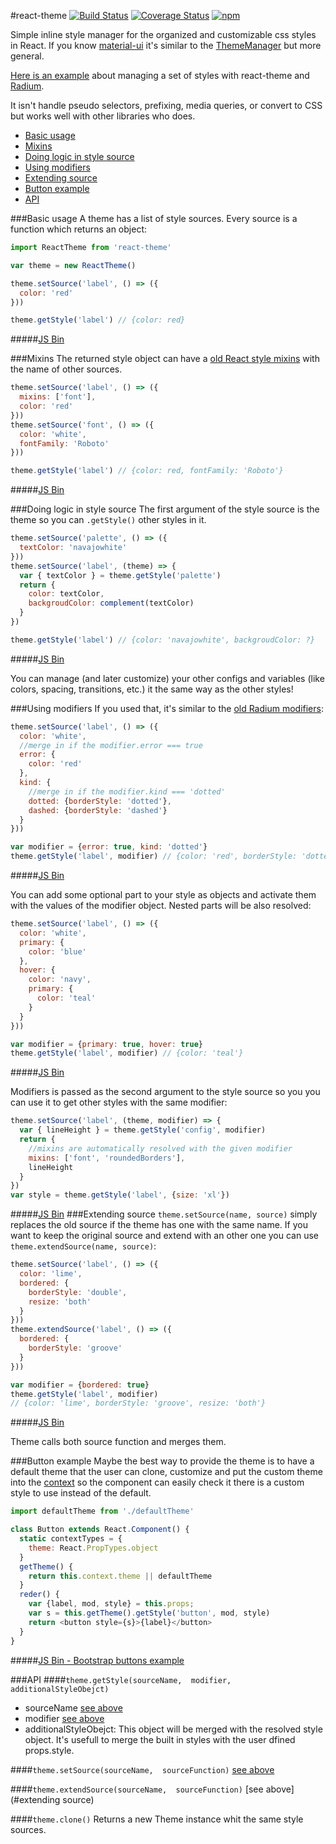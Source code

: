 #react-theme [![Build Status](https://img.shields.io/travis/azazdeaz/react-theme.svg?style=flat-square)](https://travis-ci.org/azazdeaz/react-theme) [![Coverage Status](https://img.shields.io/coveralls/azazdeaz/react-theme.svg?style=flat-square)](https://coveralls.io/r/azazdeaz/react-theme?branch=master) [![npm](https://img.shields.io/npm/dm/react-theme.svg?style=flat-square)]()

Simple inline style manager for the organized and customizable css styles in React.
If you know [material-ui](https://github.com/callemall/material-ui) it's similar to the [ThemeManager](http://material-ui.com/#/customization/themes) but more general.

[Here is an example](https://github.com/azazdeaz/react-matterkit/tree/master/src/theme/sources) about managing a set of styles with react-theme and [Radium](https://github.com/FormidableLabs/radium).

It isn't handle pseudo selectors, prefixing, media queries, or convert to CSS but works well with other libraries who does.

- [Basic usage](#basic-usage)
- [Mixins](#mixins)
- [Doing logic in style source](#doing-logic-in-style-source)
- [Using modifiers](#using-modifiers)
- [Extending source](#extending-source)
- [Button example](#button-example)
- [API](#api)


###Basic usage
A theme has a list of style sources. Every source is a function which returns an object:
```javascript
import ReactTheme from 'react-theme'

var theme = new ReactTheme()

theme.setSource('label', () => ({
  color: 'red'
}))

theme.getStyle('label') // {color: red}
```
#####[JS Bin][jsbin-basic-useage]

###Mixins
The returned style object can have a [old React style mixins](https://facebook.github.io/react/docs/reusable-components.html#mixins) with the name of other sources.
```javascript
theme.setSource('label', () => ({
  mixins: ['font'],
  color: 'red'
}))
theme.setSource('font', () => ({
  color: 'white',
  fontFamily: 'Roboto'
}))

theme.getStyle('label') // {color: red, fontFamily: 'Roboto'}
```
#####[JS Bin][jsbin-mixins]


###Doing logic in style source
The first argument of the style source is the theme so you can ```.getStyle()``` other styles in it.
```javascript
theme.setSource('palette', () => ({
  textColor: 'navajowhite'
}))
theme.setSource('label', (theme) => {
  var { textColor } = theme.getStyle('palette')
  return {
    color: textColor,
    backgroudColor: complement(textColor)
  }
})

theme.getStyle('label') // {color: 'navajowhite', backgroudColor: ?}
```
#####[JS Bin][jsbin-doing-logic-in-style]

You can manage (and later customize)  your other configs and variables (like colors, spacing, transitions, etc.) it the same way as the other styles!


###Using modifiers
If you used that, it's similar to the [old Radium modifiers](https://github.com/FormidableLabs/radium/blob/v0.10.3/docs/guides/overview.md#modifiers):  
```javascript
theme.setSource('label', () => ({
  color: 'white',
  //merge in if the modifier.error === true
  error: {
    color: 'red'
  },
  kind: {
    //merge in if the modifier.kind === 'dotted'
    dotted: {borderStyle: 'dotted'},
    dashed: {borderStyle: 'dashed'}
  }
}))

var modifier = {error: true, kind: 'dotted'}
theme.getStyle('label', modifier) // {color: 'red', borderStyle: 'dotted'}
```
#####[JS Bin][jsbin-using-modifiers]

You can add some optional part to your style as objects and activate them with the values of the modifier object.
Nested parts will be also resolved:
```javascript
theme.setSource('label', () => ({
  color: 'white',
  primary: {
    color: 'blue'
  },
  hover: {
    color: 'navy',
    primary: {
      color: 'teal'
    }
  }
}))

var modifier = {primary: true, hover: true}
theme.getStyle('label', modifier) // {color: 'teal'}
```
#####[JS Bin][jsbin-nested-modifiers]

Modifiers is passed as the second argument to the style source so you you can use it to get other styles with the same modifier:
```javascript
theme.setSource('label', (theme, modifier) => {
  var { lineHeight } = theme.getStyle('config', modifier)
  return {
    //mixins are automatically resolved with the given modifier
    mixins: ['font', 'roundedBorders'],
    lineHeight
  }
})
var style = theme.getStyle('label', {size: 'xl'})
```
#####[JS Bin][jsbin-modifiers-logic]
###Extending source
```theme.setSource(name, source)``` simply replaces  the old source if the theme has one with the same name. If you want to keep the original source and extend with an other one you can use ```theme.extendSource(name, source)```:
```javascript
theme.setSource('label', () => ({
  color: 'lime',
  bordered: {
    borderStyle: 'double',
    resize: 'both'
  }
}))
theme.extendSource('label', () => ({
  bordered: {
    borderStyle: 'groove'
  }
}))

var modifier = {bordered: true}
theme.getStyle('label', modifier)
// {color: 'lime', borderStyle: 'groove', resize: 'both'}
```
#####[JS Bin][jsbin-extending-source]

Theme calls both source function and merges them.

###Button example
Maybe the best way to provide the theme is to have a default theme that the user can clone, customize and put the custom theme into the [context](https://blog.jscrambler.com/react-js-communication-between-components-with-contexts/) so the component can easily check it there is a custom style to use instead of the default.
```javascript
import defaultTheme from './defaultTheme'

class Button extends React.Component() {
  static contextTypes = {
    theme: React.PropTypes.object
  }
  getTheme() {
    return this.context.theme || defaultTheme
  }
  reder() {
    var {label, mod, style} = this.props;
    var s = this.getTheme().getStyle('button', mod, style)
    return <button style={s}>{label}</button>
  }
}
```
#####[JS Bin - Bootstrap buttons example][jsbin-bootstrap-buttons-example]

###API
####```theme.getStyle(sourceName,  modifier,  additionalStyleObejct)```
- sourceName [see above](#basic-usage)
- modifier [see above](#using-modifiers)
- additionalStyleObejct: This object will be merged with the resolved style object. It's usefull to merge the built in styles with the user dfined props.style.

####```theme.setSource(sourceName,  sourceFunction)```
[see above](#basic-usage)

####```theme.extendSource(sourceName,  sourceFunction)```
[see above](#extending source)

####```theme.clone()```
Returns a new Theme instance whit the same style sources.

[jsbin-basic-useage]: http://jsbin.com/sesitu/4/edit?js,console
[jsbin-mixins]: http://jsbin.com/qiyafa/5/edit?js,console
[jsbin-doing-logic-in-style]: http://jsbin.com/nijisa/5/edit?js,console
[jsbin-using-modifiers]: http://jsbin.com/fatuzi/6/edit?js,console
[jsbin-nested-modifiers]: http://jsbin.com/zawifi/5/edit?js,console
[jsbin-modifiers-logic]: http://jsbin.com/mogigo/5/edit?js,console
[jsbin-extending-source]: http://jsbin.com/vibaxu/6/edit?js,console
[jsbin-bootstrap-buttons-example]: http://jsbin.com/rebojat/5/edit?js,output
